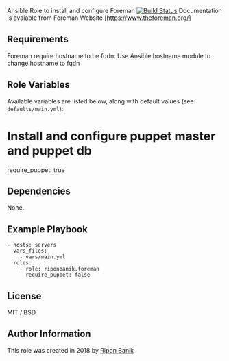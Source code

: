 Ansible Role to install and configure Foreman
[![Build Status](https://travis-ci.org/riponbanik/ansible-role-foreman.svg?branch=master)](https://travis-ci.org/riponbanik/ansible-role-foreman)
Documentation is avaiable from Foreman Website [https://www.theforeman.org/]

## Requirements
Foreman require hostname to be fqdn. Use Ansible hostname module to change hostname to fqdn

## Role Variables
Available variables are listed below, along with default values (see `defaults/main.yml`):

# Install and configure puppet master and puppet db
require_puppet: true

## Dependencies

None.

## Example Playbook

    - hosts: servers
      vars_files:
        - vars/main.yml
      roles:
        - role: riponbanik.foreman 
          require_puppet: false

## License

MIT / BSD

## Author Information

This role was created in 2018 by [Ripon Banik ](https://www.linkedin.com/in/ripon-banik-79956b23/)

